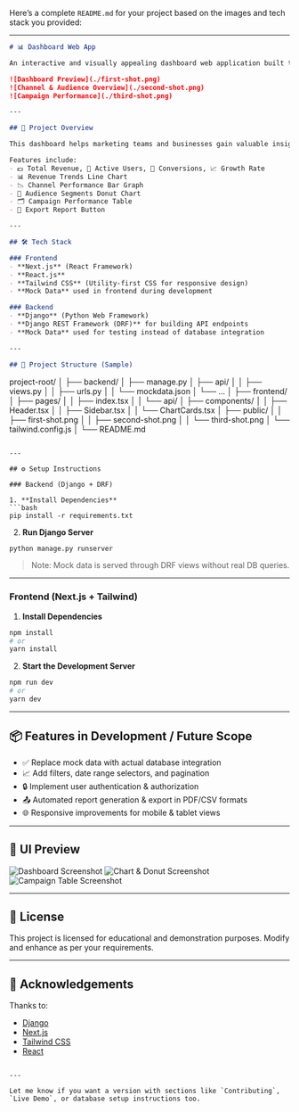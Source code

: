 Here’s a complete `README.md` for your project based on the images and tech stack you provided:

---

```md
# 📊 Dashboard Web App

An interactive and visually appealing dashboard web application built to monitor and display campaign insights like **Revenue**, **Growth Rate**, **Active Users**, **Conversions**, and **Channel Performance** using elegant charts and metrics.

![Dashboard Preview](./first-shot.png)
![Channel & Audience Overview](./second-shot.png)
![Campaign Performance](./third-shot.png)

---

## 🚀 Project Overview

This dashboard helps marketing teams and businesses gain valuable insights into the performance of their ad campaigns. It is designed to be intuitive, responsive, and visually engaging.

Features include:
- 💵 Total Revenue, 👥 Active Users, 🎯 Conversions, 📈 Growth Rate
- 📊 Revenue Trends Line Chart
- 📉 Channel Performance Bar Graph
- 🎯 Audience Segments Donut Chart
- 🗂️ Campaign Performance Table
- 📎 Export Report Button

---

## 🛠️ Tech Stack

### Frontend
- **Next.js** (React Framework)
- **React.js**
- **Tailwind CSS** (Utility-first CSS for responsive design)
- **Mock Data** used in frontend during development

### Backend
- **Django** (Python Web Framework)
- **Django REST Framework (DRF)** for building API endpoints
- **Mock Data** used for testing instead of database integration

---

## 📁 Project Structure (Sample)

```

project-root/
│
├── backend/
│   ├── manage.py
│   ├── api/
│   │   ├── views.py
│   │   ├── urls.py
│   │   └── mockdata.json
│   └── ...
│
├── frontend/
│   ├── pages/
│   │   ├── index.tsx
│   │   └── api/
│   ├── components/
│   │   ├── Header.tsx
│   │   ├── Sidebar.tsx
│   │   └── ChartCards.tsx
│   ├── public/
│   │   ├── first-shot.png
│   │   ├── second-shot.png
│   │   └── third-shot.png
│   └── tailwind.config.js
│
└── README.md

````

---

## ⚙️ Setup Instructions

### Backend (Django + DRF)

1. **Install Dependencies**  
```bash
pip install -r requirements.txt
````

2. **Run Django Server**

```bash
python manage.py runserver
```

> Note: Mock data is served through DRF views without real DB queries.

---

### Frontend (Next.js + Tailwind)

1. **Install Dependencies**

```bash
npm install
# or
yarn install
```

2. **Start the Development Server**

```bash
npm run dev
# or
yarn dev
```

---

## 📦 Features in Development / Future Scope

* ✅ Replace mock data with actual database integration
* 📈 Add filters, date range selectors, and pagination
* 🔒 Implement user authentication & authorization
* 📤 Automated report generation & export in PDF/CSV formats
* 🌐 Responsive improvements for mobile & tablet views

---

## 📸 UI Preview

![Dashboard Screenshot](./first-shot.png)
![Chart & Donut Screenshot](./second-shot.png)
![Campaign Table Screenshot](./third-shot.png)

---

## 📃 License

This project is licensed for educational and demonstration purposes. Modify and enhance as per your requirements.

---

## 🤝 Acknowledgements

Thanks to:

* [Django](https://www.djangoproject.com/)
* [Next.js](https://nextjs.org/)
* [Tailwind CSS](https://tailwindcss.com/)
* [React](https://reactjs.org/)

```

---

Let me know if you want a version with sections like `Contributing`, `Live Demo`, or database setup instructions too.
```
